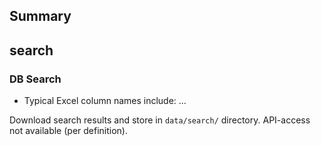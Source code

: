 ## Summary

## search

### DB Search

- Typical Excel column names include: ...

Download search results and store in `data/search/` directory. API-access not available (per definition).
